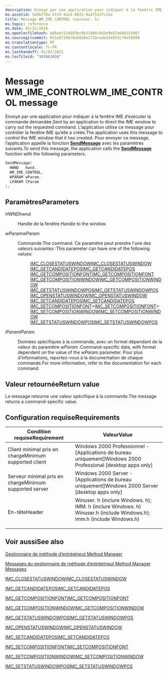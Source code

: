 ```yaml
---
description: Envoyé par une application pour indiquer à la fenêtre IME d’exécuter la commande demandée.
ms.assetid: 5d3b7f8a-57c9-41e3-8022-9a3f515fc32e
title: Message WM_IME_CONTROL (winuser. h)
ms.topic: reference
ms.date: 05/31/2018
ms.openlocfilehash: bd0adc534883bc0b31984c8d3e9b57a04b555987
ms.sourcegitcommit: 831e8f3db78ab820e1710cede244553c70e50500
ms.translationtype: MT
ms.contentlocale: fr-FR
ms.lasthandoff: 01/07/2021
ms.locfileid: "103862650"
---
```

# <a name="wm_ime_control-message"></a><span data-ttu-id="5b024-103">Message WM_IME_CONTROL</span><span class="sxs-lookup"><span data-stu-id="5b024-103">WM_IME_CONTROL message</span></span>

<span data-ttu-id="5b024-104">Envoyé par une application pour indiquer à la fenêtre IME d’exécuter la commande demandée.</span><span class="sxs-lookup"><span data-stu-id="5b024-104">Sent by an application to direct the IME window to carry out the requested command.</span></span> <span data-ttu-id="5b024-105">L’application utilise ce message pour contrôler la fenêtre IME qu’elle a créée.</span><span class="sxs-lookup"><span data-stu-id="5b024-105">The application uses this message to control the IME window that it has created.</span></span> <span data-ttu-id="5b024-106">Pour envoyer ce message, l’application appelle la fonction [**SendMessage**](/windows/win32/api/winuser/nf-winuser-sendmessage) avec les paramètres suivants.</span><span class="sxs-lookup"><span data-stu-id="5b024-106">To send this message, the application calls the [**SendMessage**](/windows/win32/api/winuser/nf-winuser-sendmessage) function with the following parameters.</span></span>


```C++
SendMessage(
  HWND   hwnd,
  WM_IME_CONTROL, 
  WPARAM wParam,
  LPARAM lParam             
);
```



## <a name="parameters"></a><span data-ttu-id="5b024-107">Paramètres</span><span class="sxs-lookup"><span data-stu-id="5b024-107">Parameters</span></span>

<dl> <dt>

<span data-ttu-id="5b024-108">*HWND*</span><span class="sxs-lookup"><span data-stu-id="5b024-108">*hwnd*</span></span> 
</dt> <dd>

<span data-ttu-id="5b024-109">Handle de la fenêtre.</span><span class="sxs-lookup"><span data-stu-id="5b024-109">Handle to the window.</span></span>

</dd> <dt>

<span data-ttu-id="5b024-110">*wParam*</span><span class="sxs-lookup"><span data-stu-id="5b024-110">*wParam*</span></span> 
</dt> <dd>

<span data-ttu-id="5b024-111">Commande.</span><span class="sxs-lookup"><span data-stu-id="5b024-111">The command.</span></span> <span data-ttu-id="5b024-112">Ce paramètre peut prendre l'une des valeurs suivantes :</span><span class="sxs-lookup"><span data-stu-id="5b024-112">This parameter can have one of the following values:</span></span>

<dl>
<dd><span data-ttu-id="5b024-113"><a href="imc-closestatuswindow.md">IMC_CLOSESTATUSWINDOW</a></span><span class="sxs-lookup"><span data-stu-id="5b024-113"><a href="imc-closestatuswindow.md">IMC_CLOSESTATUSWINDOW</a></span></span></dd> 
<dd><span data-ttu-id="5b024-114"><a href="imc-getcandidatepos.md">IMC_GETCANDIDATEPOS</a></span><span class="sxs-lookup"><span data-stu-id="5b024-114"><a href="imc-getcandidatepos.md">IMC_GETCANDIDATEPOS</a></span></span></dd> 
<dd><span data-ttu-id="5b024-115"><a href="imc-getcompositionfont.md">IMC_GETCOMPOSITIONFONT</a></span><span class="sxs-lookup"><span data-stu-id="5b024-115"><a href="imc-getcompositionfont.md">IMC_GETCOMPOSITIONFONT</a></span></span></dd> 
<dd><span data-ttu-id="5b024-116"><a href="imc-getcompositionwindow.md">IMC_GETCOMPOSITIONWINDOW</a></span><span class="sxs-lookup"><span data-stu-id="5b024-116"><a href="imc-getcompositionwindow.md">IMC_GETCOMPOSITIONWINDOW</a></span></span></dd> 
<dd><span data-ttu-id="5b024-117"><a href="imc-getstatuswindowpos.md">IMC_GETSTATUSWINDOWPOS</a></span><span class="sxs-lookup"><span data-stu-id="5b024-117"><a href="imc-getstatuswindowpos.md">IMC_GETSTATUSWINDOWPOS</a></span></span></dd> 
<dd><span data-ttu-id="5b024-118"><a href="imc-openstatuswindow.md">IMC_OPENSTATUSWINDOW</a></span><span class="sxs-lookup"><span data-stu-id="5b024-118"><a href="imc-openstatuswindow.md">IMC_OPENSTATUSWINDOW</a></span></span></dd> 
<dd><span data-ttu-id="5b024-119"><a href="imc-setcandidatepos.md">IMC_SETCANDIDATEPOS</a></span><span class="sxs-lookup"><span data-stu-id="5b024-119"><a href="imc-setcandidatepos.md">IMC_SETCANDIDATEPOS</a></span></span></dd> 
<dd><span data-ttu-id="5b024-120"><a href="imc-setcompositionfont.md">IMC_SETCOMPOSITIONFONT</a>></span><span class="sxs-lookup"><span data-stu-id="5b024-120"><a href="imc-setcompositionfont.md">IMC_SETCOMPOSITIONFONT</a>></span></span></dd> 
<dd><span data-ttu-id="5b024-121"><a href="imc-setcompositionwindow.md">IMC_SETCOMPOSITIONWINDOW</a></span><span class="sxs-lookup"><span data-stu-id="5b024-121"><a href="imc-setcompositionwindow.md">IMC_SETCOMPOSITIONWINDOW</a></span></span></dd> 
<dd><span data-ttu-id="5b024-122"><a href="imc-setstatuswindowpos.md">IMC_SETSTATUSWINDOWPOS</a></span><span class="sxs-lookup"><span data-stu-id="5b024-122"><a href="imc-setstatuswindowpos.md">IMC_SETSTATUSWINDOWPOS</a></span></span></dd> 
</dl>
</dd>

<dt>

<span data-ttu-id="5b024-123">*lParam*</span><span class="sxs-lookup"><span data-stu-id="5b024-123">*lParam*</span></span> 
</dt> <dd>

<span data-ttu-id="5b024-124">Données spécifiques à la commande, avec un format dépendant de la valeur du paramètre *wParam* .</span><span class="sxs-lookup"><span data-stu-id="5b024-124">Command-specific data, with format dependent on the value of the *wParam* parameter.</span></span> <span data-ttu-id="5b024-125">Pour plus d’informations, reportez-vous à la documentation de chaque commande.</span><span class="sxs-lookup"><span data-stu-id="5b024-125">For more information, refer to the documentation for each command.</span></span>

</dd> </dl>

## <a name="return-value"></a><span data-ttu-id="5b024-126">Valeur retournée</span><span class="sxs-lookup"><span data-stu-id="5b024-126">Return value</span></span>

<span data-ttu-id="5b024-127">Le message retourne une valeur spécifique à la commande.</span><span class="sxs-lookup"><span data-stu-id="5b024-127">The message returns a command-specific value.</span></span>

## <a name="requirements"></a><span data-ttu-id="5b024-128">Configuration requise</span><span class="sxs-lookup"><span data-stu-id="5b024-128">Requirements</span></span>



| <span data-ttu-id="5b024-129">Condition requise</span><span class="sxs-lookup"><span data-stu-id="5b024-129">Requirement</span></span> | <span data-ttu-id="5b024-130">Valeur</span><span class="sxs-lookup"><span data-stu-id="5b024-130">Value</span></span> |
|-------------------------------------|-------------------------------------------------------------------------------------------------------------------------------------------------------------------------------------------|
| <span data-ttu-id="5b024-131">Client minimal pris en charge</span><span class="sxs-lookup"><span data-stu-id="5b024-131">Minimum supported client</span></span><br/> | <span data-ttu-id="5b024-132">Windows 2000 Professionnel - \[Applications de bureau uniquement\]</span><span class="sxs-lookup"><span data-stu-id="5b024-132">Windows 2000 Professional \[desktop apps only\]</span></span><br/>                                                                                                                                |
| <span data-ttu-id="5b024-133">Serveur minimal pris en charge</span><span class="sxs-lookup"><span data-stu-id="5b024-133">Minimum supported server</span></span><br/> | <span data-ttu-id="5b024-134">Windows 2000 Server - \[Applications de bureau uniquement\]</span><span class="sxs-lookup"><span data-stu-id="5b024-134">Windows 2000 Server \[desktop apps only\]</span></span><br/>                                                                                                                                      |
| <span data-ttu-id="5b024-135">En-tête</span><span class="sxs-lookup"><span data-stu-id="5b024-135">Header</span></span><br/>                   | <dl> <span data-ttu-id="5b024-136"><dt>Winuser. h (inclure Windows. h); </dt> <dt>IMM. h (inclure Windows. h)</dt></span><span class="sxs-lookup"><span data-stu-id="5b024-136"><dt>Winuser.h (include Windows.h); </dt> <dt>Imm.h (include Windows.h)</dt></span></span> </dl> |



## <a name="see-also"></a><span data-ttu-id="5b024-137">Voir aussi</span><span class="sxs-lookup"><span data-stu-id="5b024-137">See also</span></span>

<dl> <dt>

[<span data-ttu-id="5b024-138">Gestionnaire de méthode d’entrée</span><span class="sxs-lookup"><span data-stu-id="5b024-138">Input Method Manager</span></span>](input-method-manager.md)
</dt> <dt>

[<span data-ttu-id="5b024-139">Messages du gestionnaire de méthode d’entrée</span><span class="sxs-lookup"><span data-stu-id="5b024-139">Input Method Manager Messages</span></span>](input-method-manager-messages.md)
</dt> <dt>

[<span data-ttu-id="5b024-140">IMC_CLOSESTATUSWINDOW</span><span class="sxs-lookup"><span data-stu-id="5b024-140">IMC_CLOSESTATUSWINDOW</span></span>](imc-closestatuswindow.md)
</dt> <dt>

[<span data-ttu-id="5b024-141">IMC_GETCANDIDATEPOS</span><span class="sxs-lookup"><span data-stu-id="5b024-141">IMC_GETCANDIDATEPOS</span></span>](imc-getcandidatepos.md)
</dt> <dt>

[<span data-ttu-id="5b024-142">IMC_GETCOMPOSITIONFONT</span><span class="sxs-lookup"><span data-stu-id="5b024-142">IMC_GETCOMPOSITIONFONT</span></span>](imc-getcompositionfont.md)
</dt> <dt>

[<span data-ttu-id="5b024-143">IMC_GETCOMPOSITIONWINDOW</span><span class="sxs-lookup"><span data-stu-id="5b024-143">IMC_GETCOMPOSITIONWINDOW</span></span>](imc-getcompositionwindow.md)
</dt> <dt>

[<span data-ttu-id="5b024-144">IMC_GETSTATUSWINDOWPOS</span><span class="sxs-lookup"><span data-stu-id="5b024-144">IMC_GETSTATUSWINDOWPOS</span></span>](imc-getstatuswindowpos.md)
</dt> <dt>

[<span data-ttu-id="5b024-145">IMC_OPENSTATUSWINDOW</span><span class="sxs-lookup"><span data-stu-id="5b024-145">IMC_OPENSTATUSWINDOW</span></span>](imc-openstatuswindow.md)
</dt> <dt>

[<span data-ttu-id="5b024-146">IMC_SETCANDIDATEPOS</span><span class="sxs-lookup"><span data-stu-id="5b024-146">IMC_SETCANDIDATEPOS</span></span>](imc-setcandidatepos.md)
</dt> <dt>

[<span data-ttu-id="5b024-147">IMC_SETCOMPOSITIONFONT</span><span class="sxs-lookup"><span data-stu-id="5b024-147">IMC_SETCOMPOSITIONFONT</span></span>](imc-setcompositionfont.md)
</dt> <dt>

[<span data-ttu-id="5b024-148">IMC_SETCOMPOSITIONWINDOW</span><span class="sxs-lookup"><span data-stu-id="5b024-148">IMC_SETCOMPOSITIONWINDOW</span></span>](imc-setcompositionwindow.md)
</dt> <dt>

[<span data-ttu-id="5b024-149">IMC_SETSTATUSWINDOWPOS</span><span class="sxs-lookup"><span data-stu-id="5b024-149">IMC_SETSTATUSWINDOWPOS</span></span>](imc-setstatuswindowpos.md)
</dt> </dl>

 

 
